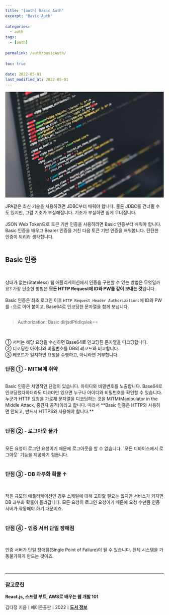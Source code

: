 ```yaml
---
title: "[auth] Basic Auth"
excerpt: "Basic Auth"

categories:
  - auth
tags:
  - [auth]

permalink: /auth/basicAuth/

toc: true

date: 2022-05-01
last_modified_at: 2022-05-01
---
```


![auth](/assets/images/posts_img/basicAuth.jpg)

JPA같은 최신 기술을 사용하려면 JDBC부터 배워야 합니다. 물론 JDBC를 건너뛸 수도 있지만, 그럼 기초가 부실해집니다. 기초가 부실하면 쉽게 무너집니다.<br />
<br />
JSON Web Token으로 토큰 기반 인증을 사용하려면 Basic 인증부터 배워야 합니다. Basic 인증을 배우고 Bearer 인증을 거친 다음 토큰 기반 인증을 배워봅니다. 탄탄한 인증이 되리라 생각합니다.<br />
<br/>

## Basic 인증
<br/>

상태가 없는(Stateless) 웹 애플리케이션에서 인증을 구현할 수 있는 방법은 무엇일까요? 가장 단순한 방법은 **모든 HTTP Request에 ID와 PW를 같이 보내는 것**입니다.<br/>
<br/>
Basic 인증은 최초 로그인 이후 `HTTP Request Header Authorization:`에 ID와 PW를 `:`으로 이어 붙이고, Base64로 인코딩한 문자열을 함께 보냅니다.<br/>
<br/>

>Authorization: Basic dlrjsdPtldlqslek==

<br/>

① 서버는 해당 요청을 수신하면 Base64로 인코딩된 문자열을 디코딩합니다.<br/>
② 디코딩한 아이디와 비밀번호를 DB의 레코드와 비교합니다.<br/>
③ 레코드가 일치하면 요청을 수행하고, 아니라면 거부합니다.<br/>

### 단점 ① - MITM에 취약
<br/>
Basic 인증은 치명적인 단점이 있습니다. 아이디와 비밀번호를 노출합니다. Base64로 인코딩했다하더라도 디코더만 있으면 누구나 아이디와 비밀번호를 확인할 수 있습니다. 누군가 HTTP 요청을 가로채 문자열을 디코딩하는 것을 MITM(Manipulator in the Middle Attack, 중간자 공격)이라고 합니다. 따라서 **Basic 인증은 HTTP와 사용하면 안되고, 반드시 HTTPS와 사용해야 합니다.**<br/>
<br/>

### 단점 ② - 로그아웃 불가
<br/>
모든 요청이 로그인 요청이기 때문에 로그아웃을 할 수 없습니다. `모든 디바이스에서 로그아웃` 기능을 제공하기 힘듭니다.<br/>
<br/>

### 단점 ③ - DB 과부화 확률 ↑
<br/>

작은 규모의 애플리케이션인 경우 스케일에 대해 고민할 필요는 없지만 서비스가 커지면 DB 과부화 확률이 올라갑니다. 모든 요청이 로그인 요청이기 때문에 요청 수만큼 인증 서버가 작동해야 하기 때문이죠.<br/>
<br/>

### 단점 ④ - 인증 서버 단일 장애점
<br/>

인증 서버가 단일 장애점(Single Point of Failure)이 될 수 있습니다. 전체 시스템을 가동불가하게 만드는 것이죠.<br/>

<br/>


---

### 참고문헌

**React.js, 스프링 부트, AWS로 배우는 웹 개발 101**

김다정 지음ㅣ에이콘출판ㅣ2022ㅣ[**도서 정보**](https://product.kyobobook.co.kr/detail/S000061838547)
